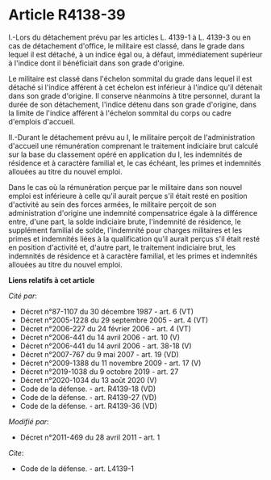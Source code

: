 # Article R4138-39

I.-Lors du détachement prévu par les articles L. 4139-1 à L. 4139-3 ou en cas de détachement d'office, le militaire est
classé, dans le grade dans lequel il est détaché, à un indice égal ou, à défaut, immédiatement supérieur à l'indice dont il
bénéficiait dans son grade d'origine. 

Le militaire est classé dans l'échelon sommital du grade dans lequel il est détaché si l'indice afférent à cet échelon est
inférieur à l'indice qu'il détenait dans son grade d'origine. Il conserve néanmoins à titre personnel, durant la durée de son
détachement, l'indice détenu dans son grade d'origine, dans la limite de l'indice afférent à l'échelon sommital du corps ou
cadre d'emplois d'accueil. 

II.-Durant le détachement prévu au I, le militaire perçoit de l'administration d'accueil une rémunération comprenant le
traitement indiciaire brut calculé sur la base du classement opéré en application du I, les indemnités de résidence et à
caractère familial et, le cas échéant, les primes et indemnités allouées au titre du nouvel emploi. 

Dans le cas où la rémunération perçue par le militaire dans son nouvel emploi est inférieure à celle qu'il aurait perçue s'il
était resté en position d'activité au sein des forces armées, le militaire perçoit de son administration d'origine une
indemnité compensatrice égale à la différence entre, d'une part, la solde indiciaire brute, l'indemnité de résidence, le
supplément familial de solde, l'indemnité pour charges militaires et les primes et indemnités liées à la qualification qu'il
aurait perçus s'il était resté en position d'activité et, d'autre part, le traitement indiciaire brut, les indemnités de
résidence et à caractère familial, et les primes et indemnités allouées au titre du nouvel emploi.

**Liens relatifs à cet article**

_Cité par_:

  - Décret n°87-1107 du 30 décembre 1987 - art. 6 (VT)
  - Décret n°2005-1228 du 29 septembre 2005 - art. 4 (VT)
  - Décret n°2006-227 du 24 février 2006 - art. 4 (VT)
  - Décret n°2006-441 du 14 avril 2006 - art. 10 (V)
  - Décret n°2006-441 du 14 avril 2006 - art. 38-18 (V)
  - Décret n°2007-767 du 9 mai 2007 - art. 19 (VD)
  - Décret n°2009-1388 du 11 novembre 2009 - art. 17 (V)
  - Décret n°2019-1038 du 9 octobre 2019 - art. 27
  - Décret n°2020-1034 du 13 août 2020 (V)
  - Code de la défense. - art. R4139-18 (VD)
  - Code de la défense. - art. R4139-27 (VD)
  - Code de la défense. - art. R4139-36 (VD)

_Modifié par_:

  - Décret n°2011-469 du 28 avril 2011 - art. 1

_Cite_:

  - Code de la défense. - art. L4139-1
